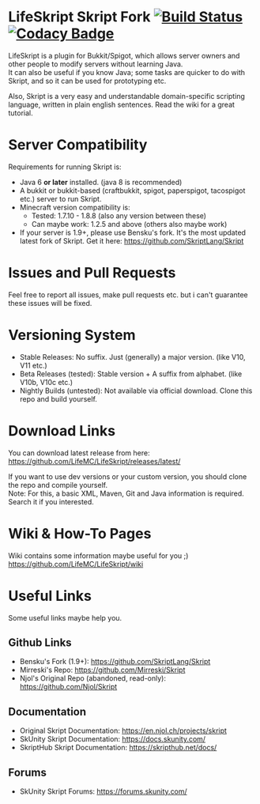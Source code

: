# LifeSkript Skript Fork [![Build Status](https://travis-ci.org/LifeMC/LifeSkript.svg?branch=master)](https://travis-ci.org/LifeMC/LifeSkript) [![Codacy Badge](https://api.codacy.com/project/badge/Grade/42c5db206def479d8b31f8430203034f)](https://app.codacy.com/app/TheDGOfficial/LifeSkript?utm_source=github.com&utm_medium=referral&utm_content=LifeMC/LifeSkript&utm_campaign=Badge_Grade_Dashboard)
LifeSkript is a plugin for Bukkit/Spigot, which allows server owners and other people to modify servers without learning Java.<br />
It can also be useful if you know Java; some tasks are quicker to do with Skript, and so it can be used for prototyping etc.

Also, Skript is a very easy and understandable domain-specific scripting language, written in plain english sentences. Read the wiki for a great tutorial.

# Server Compatibility
Requirements for running Skript is:
- Java 6 **or later** installed. (java 8 is recommended)
- A bukkit or bukkit-based (craftbukkit, spigot, paperspigot, tacospigot etc.) server to run Skript.
- Minecraft version compatibility is:
  - Tested: 1.7.10 - 1.8.8 (also any version between these)
  - Can maybe work: 1.2.5 and above (others also maybe work)
- If your server is 1.9+, please use Bensku's fork. It's the most updated latest fork of Skript. Get it here: https://github.com/SkriptLang/Skript

# Issues and Pull Requests
Feel free to report all issues, make pull requests etc. but i can't guarantee these issues will be fixed.

# Versioning System
* Stable Releases: No suffix. Just (generally) a major version. (like V10, V11 etc.)
* Beta Releases (tested): Stable version + A suffix from alphabet. (like V10b, V10c etc.)
* Nightly Builds (untested): Not available via official download. Clone this repo and build yourself.

# Download Links
You can download latest release from here:<br />
https://github.com/LifeMC/LifeSkript/releases/latest/

If you want to use dev versions or your custom version, you should clone the repo and compile yourself.<br />
Note: For this, a basic XML, Maven, Git and Java information is required. Search it if you interested.

# Wiki & How-To Pages
Wiki contains some information maybe useful for you ;)<br />
https://github.com/LifeMC/LifeSkript/wiki

# Useful Links
Some useful links maybe help you.

## Github Links
- Bensku's Fork (1.9+): https://github.com/SkriptLang/Skript
- Mirreski's Repo: https://github.com/Mirreski/Skript
- Njol's Original Repo (abandoned, read-only): https://github.com/Njol/Skript

## Documentation
- Original Skript Documentation: https://en.njol.ch/projects/skript
- SkUnity Skript Documentation: https://docs.skunity.com/
- SkriptHub Skript Documentation: https://skripthub.net/docs/

## Forums
- SkUnity Skript Forums: https://forums.skunity.com/
